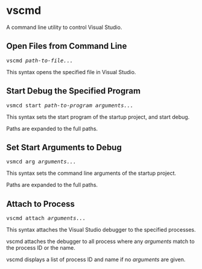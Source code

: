 vscmd
=====

A command line utility to control Visual Studio.

## Open Files from Command Line

<pre>vscmd <i>path-to-file...</i></pre>

This syntax opens the specified file in Visual Studio.

## Start Debug the Specified Program

<pre>vsmcd start <i>path-to-program</i> <i>arguments...</i></pre>

This syntax sets the start program of the startup project,
and start debug.

Paths are expanded to the full paths.

## Set Start Arguments to Debug

<pre>vsmcd arg <i>arguments...</i></pre>

This syntax sets the command line arguments of the startup project.

Paths are expanded to the full paths.

## Attach to Process

<pre>vscmd attach <i>arguments...</i></pre>

This syntax attaches the Visual Studio debugger to the specified processes.

vscmd attaches the debugger to all process where any _arguments_ match to the process ID or the name.

vscmd displays a list of process ID and name if no _arguments_ are given.